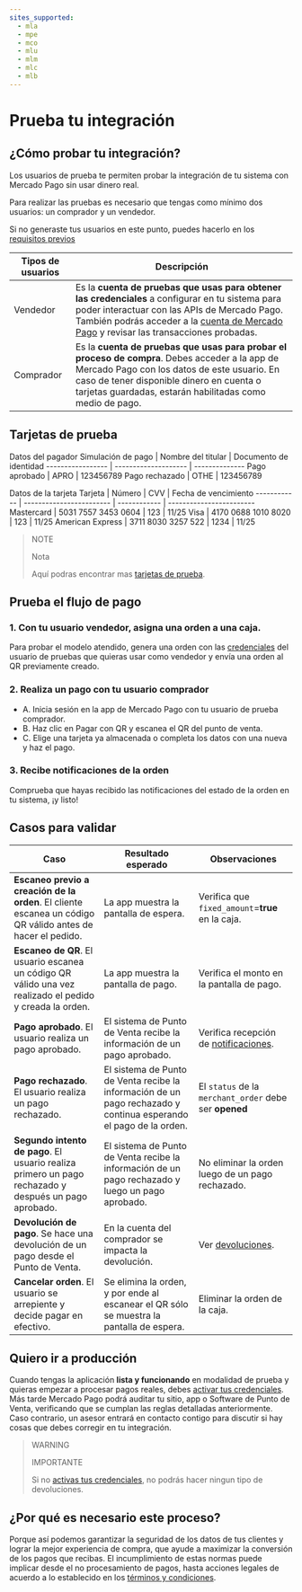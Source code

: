 ```yaml
---
sites_supported:
  - mla
  - mpe
  - mco
  - mlu
  - mlm
  - mlc
  - mlb
---
```



# Prueba tu integración 

## ¿Cómo probar tu integración?

Los usuarios de prueba te permiten probar la integración de tu sistema con Mercado Pago sin usar dinero real. 

Para realizar las pruebas es necesario que tengas como mínimo dos usuarios: un comprador y un vendedor. 

Si no generaste tus usuarios en este punto, puedes hacerlo en los [requisitos previos](https://www.mercadopago.com.ar/developers/es/guides/qr-code/general-considerations/pre-requisites/)


Tipos de usuarios | Descripción
----------------- | -------------------------------------
Vendedor | Es la **cuenta de pruebas que usas para obtener las credenciales** a configurar en tu sistema para poder interactuar con las APIs de Mercado Pago. También podrás acceder a la [cuenta de Mercado Pago](https://www.mercadopago.com.ar/activities) y revisar las transacciones probadas. 
Comprador | Es la **cuenta de pruebas que usas para probar el proceso de compra**. Debes acceder a la app de Mercado Pago con los datos de este usuario. En caso de tener disponible dinero en cuenta o tarjetas guardadas, estarán habilitadas como medio de pago.



## Tarjetas de prueba 

Datos del pagador
Simulación de pago | Nombre del titular | Documento de identidad
----------------- | -------------------- | --------------
Pago aprobado | APRO | 123456789
Pago rechazado | OTHE | 123456789

Datos de la tarjeta
Tarjeta | Número | CVV | Fecha de vencimiento
------------ | ------------------------ | ------------ | ------------------------
Mastercard | 5031 7557 3453 0604 | 123 | 11/25
Visa | 4170 0688 1010 8020 | 123 | 11/25
American Express | 3711 8030 3257 522 | 1234 | 11/25

> NOTE
> 
> Nota
> 
> Aquí podras encontrar mas [tarjetas de prueba](https://www.mercadopago.com.ar/developers/es/guides/localization/local-cards/). 

## Prueba el flujo de pago

### 1. Con tu usuario vendedor, asigna una orden a una caja. 

Para probar el modelo atendido, genera una orden con las [credenciales]([FAKER][CREDENTIALS][URL]) del usuario de pruebas que quieras usar como vendedor y envía una orden al QR previamente creado.

### 2. Realiza un pago con tu usuario comprador
  - A. Inicia sesión en la app de Mercado Pago con tu usuario de prueba comprador.
  - B. Haz clic en Pagar con QR y escanea el QR del punto de venta.
  - C. Elige una tarjeta ya almacenada o completa los datos con una nueva y haz el pago.

### 3. Recibe notificaciones de la orden

Comprueba que hayas recibido las notificaciones del estado de la orden en tu sistema, ¡y listo!

## Casos para validar

Caso | Resultado esperado | Observaciones
------------- | ----------- | ----------
**Escaneo previo a creación de la orden**. El cliente escanea un código QR válido antes de hacer el pedido. | La app muestra la pantalla de espera. | Verifica que `fixed_amount`=**true** en la caja.
**Escaneo de QR**. El usuario escanea un código QR válido una vez realizado el pedido y creada la orden.| La app muestra la pantalla de pago.| Verifica el monto en la pantalla de pago.
**Pago aprobado**. El usuario realiza un pago aprobado.| El sistema de Punto de Venta recibe la información de un pago aprobado.| Verifica recepción de [notificaciones](https://www.mercadopago.com.ar/developers/es/guides/notifications/ipn/).
**Pago rechazado**. El usuario realiza un pago rechazado.| El sistema de Punto de Venta recibe la información de un pago rechazado y continua esperando el pago de la orden.| El `status` de la `merchant_order` debe ser **opened**
**Segundo intento de pago**. El usuario realiza primero un pago rechazado y después un pago aprobado.| El sistema de Punto de Venta recibe la información de un pago rechazado y luego un pago aprobado.| No eliminar la orden luego de un pago rechazado.
**Devolución de pago**. Se hace una devolución de un pago desde el Punto de Venta.| En la cuenta del comprador se impacta la devolución.| Ver [devoluciones](https://www.mercadopago.com.ar/activities).
**Cancelar orden**. El usuario se arrepiente y decide pagar en efectivo. | Se elimina la orden, y por ende al escanear el QR sólo se muestra la pantalla de espera. | Eliminar la orden de la caja.

## Quiero ir a producción

Cuando tengas la aplicación **lista y funcionando** en modalidad de prueba y quieras empezar a procesar pagos reales, debes [activar tus credenciales]([FAKER][CREDENTIALS][URL]). Más tarde Mercado Pago podrá auditar tu sitio, app o Software de Punto de Venta, verificando que se cumplan las reglas detalladas anteriormente. Caso contrario, un asesor entrará en contacto contigo para discutir si hay cosas que debes corregir en tu integración.

> WARNING
>
> IMPORTANTE
>
> Si no [activas tus credenciales]([FAKER][CREDENTIALS][URL]), no podrás hacer ningun tipo de devoluciones.

## ¿Por qué es necesario este proceso?

Porque así podemos garantizar la seguridad de los datos de tus clientes y lograr la mejor experiencia de compra, que ayude a maximizar la conversión de los pagos que recibas.
El incumplimiento de estas normas puede implicar desde el no procesamiento de pagos, hasta acciones legales de acuerdo a lo establecido en los [términos y condiciones](https://www.mercadopago.com.ar/ayuda/terminos-y-condiciones_299).

